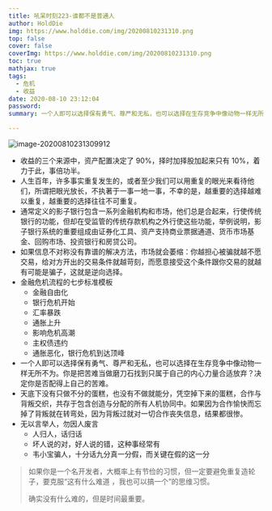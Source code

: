 ```yaml
---
title: 吼呆时刻223-谁都不是普通人
author: HoldDie
img: https://www.holddie.com/img/20200810231310.png
top: false
cover: false
coverImg: https://www.holddie.com/img/20200810231310.png
toc: true
mathjax: true
tags:
  - 危机
  - 收益
date: 2020-08-10 23:12:04
password:
summary: 一个人即可以选择保有勇气、尊严和无私，也可以选择在生存竞争中像动物一样无所不为。你是把苦难当做磨刀石找到只属于自己的内心力量合适放弃？决定你是否配得上自己的苦难。

---
```


![image-20200810231309912](https://www.holddie.com/img/20200810231310.png)

- 收益的三个来源中，资产配置决定了 90%，择时加择股加起来只有 10%，着力于此，事倍功半。
- 人生百年，许多事实重复发生的，或者至少我们可以用重复的眼光来看待他们，所谓把眼光放长，不执著于一事一地一事，不幸的是，越重要的选择越难以重复，越重要的选择往往不可重复。
- 通常定义的影子银行包含一系列金融机构和市场，他们总是合起来，行使传统银行的功能，但却在受监管的传统存款机构之外行使这些功能，举例说明，影子银行系统的重要组成由证券化工具、资产支持商业票据通道、货币市场基金、回购市场、投资银行和房贷公司。
- 如果信息不对称没有靠谱的解决方法，市场就会萎缩：你越担心被骗就越不愿交易，给对方开出的交易条件就越苛刻，而愿意接受这个条件跟你交易的就越有可能是骗子，这就是逆向选择。
- 金融危机流程的七步标准模板
  - 金融自由化
  - 银行危机开始
  - 汇率暴跌
  - 通胀上升
  - 影响危机高潮
  - 主权债违约
  - 通胀恶化，银行危机到达顶峰
- 一个人即可以选择保有勇气、尊严和无私，也可以选择在生存竞争中像动物一样无所不为。你是把苦难当做磨刀石找到只属于自己的内心力量合适放弃？决定你是否配得上自己的苦难。
- 天底下没有只做不分的蛋糕，也没有不做就能分，凭空掉下来的蛋糕，合作与背叛交织，共存于包含创造与分配的所有人机协同中。如果因为合作愉快而忘掉了背叛就在转弯处，因为背叛过就对一切合作丧失信息，结果都很惨。
- 无以言举人，勿因人废言
  - 人归人，话归话
  - 坏人说的对，好人说的错，这种事经常有
  - 韦小宝骗人，十分话九分真一分假，而关键在假的这一分



>如果你是一个名开发者，大概率上有节俭的习惯，但一定要避免重复造轮子，要克服“这有什么难道 ，我也可以搞一个”的思维习惯。
>
>确实没有什么难的，但是时间最重要。